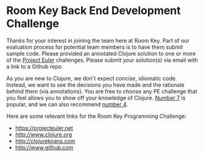 # Room Key Back End Development Challenge

Thanks for your interest in joining the team here at Room Key. Part of our evaluation process for potential team members is to have them submit sample code.  Please provided an annotated Clojure solution to one or more of the [Project Euler](https://projecteuler.net) challenges.  Please submit your solution(s) via email with a link to a Github repo.

As you are new to Clojure, we don't expect concise, idiomatic code.  Instead, we want to see the decisions you have made and the rationale behind them (via annotations).  You are free to choose any PE challenge that you feel allows you to show off your knowledge of Clojure. [Number 7](https://projecteuler.net/problem=7) is popular, and we can also recommend [number 4](https://projecteuler.net/problem=4).

Here are some relevant links for the Room Key Programming Challenge:

* https://projecteuler.net
* http://www.clojure.org
* http://clojurekoans.com
* http://www.github.com
